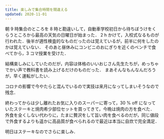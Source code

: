 ```yaml
---
title: 楽しみで集合時間を間違える
updated: 2020-11-01
---
```


朝 9 時集合のところを 8 時と勘違いして，自動車学校初日から待ちぼうけをくらうところから最高の天気の日曜日が始まった．
2 h かけて，入校式なるものが行われた．後半が適性検査的なものだったのは覚えているが，前半に何をしたのかは覚えていない．
そのあと昼休みにコンビニのおにぎりを近くのベンチで食べてから，3 コマ授業を受けた．

結構楽しみにしていたのだが，内容は体格のいいおじさん先生たちが，めっちゃでかい声で教科書を読み上げるだけのものだった．
まあそんなもんなんだろうが，早く運転がしたい．

コロナの影響で今やたらと混んでいるので実技は来月になってしまいそうなので残念．

終わってからは少し離れたお気に入りのスーパーに寄って，30 % off になっていたステーキと焼肉希少部位セットを買ってきて，今晩は焼肉の方を食べた．
外食を全くしない代わりに，たまに贅沢をして旨い肉を食べるのだが，同じ値段で外食するよりも遥かに高品質が食べられるので最近は本当に自炊で完全満足．

明日はステーキなのでさらに楽しみ．
